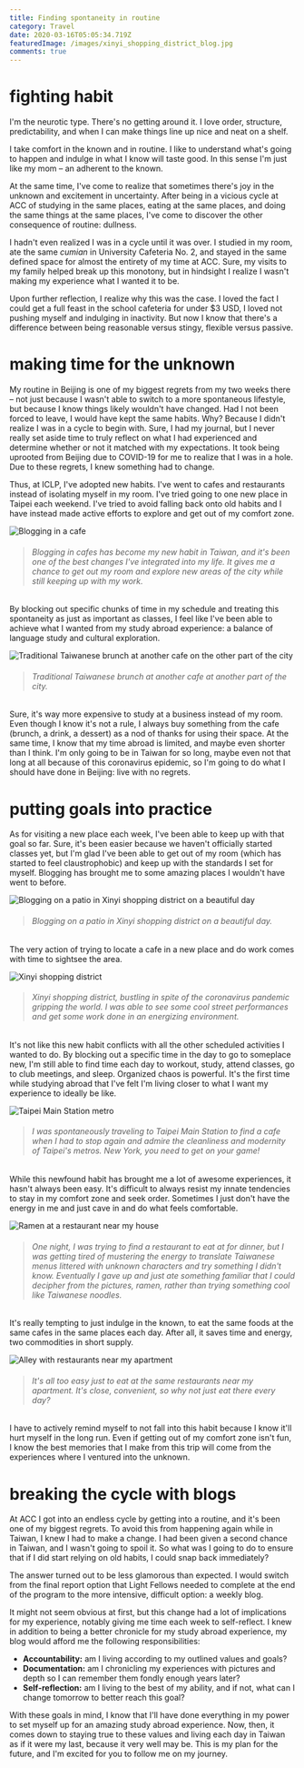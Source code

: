 ```yaml
---
title: Finding spontaneity in routine
category: Travel
date: 2020-03-16T05:05:34.719Z
featuredImage: /images/xinyi_shopping_district_blog.jpg
comments: true
---
```

# fighting habit

I'm the neurotic type. There's no getting around it. I love order, structure, predictability, and when I can make things line up nice and neat on a shelf.

I take comfort in the known and in routine. I like to understand what's going to happen and indulge in what I know will taste good. In this sense I'm just like my mom – an adherent to the known.

At the same time, I've come to realize that sometimes there's joy in the unknown and excitement in uncertainty. After being in a vicious cycle at ACC of studying in the same places, eating at the same places, and doing the same things at the same places, I've come to discover the other consequence of routine: dullness.

I hadn't even realized I was in a cycle until it was over. I studied in my room, ate the same *cumian* in University Cafeteria No. 2, and stayed in the same defined space for almost the entirety of my time at ACC. Sure, my visits to my family helped break up this monotony, but in hindsight I realize I wasn't making my experience what I wanted it to be.

Upon further reflection, I realize why this was the case. I loved the fact I could get a full feast in the school cafeteria for under $3 USD, I loved not pushing myself and indulging in inactivity. But now I know that there's a difference between being reasonable versus stingy, flexible versus passive.

# making time for the unknown

My routine in Beijing is one of my biggest regrets from my two weeks there – not just because I wasn't able to switch to a more spontaneous lifestyle, but because I know things likely wouldn't have changed. Had I not been forced to leave, I would have kept the same habits. Why? Because I didn't realize I was in a cycle to begin with. Sure, I had my journal, but I never really set aside time to truly reflect on what I had experienced and determine whether or not it matched with my expectations. It took being uprooted from Beijing due to COVID-19 for me to realize that I was in a hole. Due to these regrets, I knew something had to change. 

Thus, at ICLP, I've adopted new habits. I've went to cafes and restaurants instead of isolating myself in my room. I've tried going to one new place in Taipei each weekend. I've tried to avoid falling back onto old habits and I have instead made active efforts to explore and get out of my comfort zone.

![Blogging in a cafe](/images/cafe_pic_1.jpg)

> ###### *Blogging in cafes has become my new habit in Taiwan, and it's been one of the best changes I've integrated into my life. It gives me a chance to get out my room and explore new areas of the city while still keeping up with my work.*

By blocking out specific chunks of time in my schedule and treating this spontaneity as just as important as classes, I feel like I've been able to achieve what I wanted from my study abroad experience: a balance of language study and cultural exploration.

![Traditional Taiwanese brunch at another cafe on the other part of the city](/images/cafe_shida.jpg)

> ###### *Traditional Taiwanese brunch at another cafe at another part of the city.*

Sure, it's way more expensive to study at a business instead of my room. Even though I know it's not a rule, I always buy something from the cafe (brunch, a drink, a dessert) as a nod of thanks for using their space. At the same time, I know that my time abroad is limited, and maybe even shorter than I think. I'm only going to be in Taiwan for so long, maybe even not that long at all because of this coronavirus epidemic, so I'm going to do what I should have done in Beijing: live with no regrets.

# putting goals into practice

As for visiting a new place each week, I've been able to keep up with that goal so far. Sure, it's been easier because we haven't officially started classes yet, but I'm glad I've been able to get out of my room (which has started to feel claustrophobic) and keep up with the standards I set for myself. Blogging has brought me to some amazing places I wouldn't have went to before.

![Blogging on a patio in Xinyi shopping district on a beautiful day](/images/xinyi_shopping_district_blog.jpg)

> ###### *Blogging on a patio in Xinyi shopping district on a beautiful day.*

The very action of trying to locate a cafe in a new place and do work comes with time to sightsee the area.

![Xinyi shopping district](/images/xinyi_shopping_district.jpg)

> ###### *Xinyi shopping district, bustling in spite of the coronavirus pandemic gripping the world. I was able to see some cool street performances and get some work done in an energizing environment.*

It's not like this new habit conflicts with all the other scheduled activities I wanted to do. By blocking out a specific time in the day to go to someplace new, I'm still able to find time each day to workout, study, attend classes, go to club meetings, and sleep. Organized chaos is powerful. It's the first time while studying abroad that I've felt I'm living closer to what I want my experience to ideally be like. 

![Taipei Main Station metro](/images/taipei_main_station_metro.jpg)

> ###### *I was spontaneously traveling to Taipei Main Station to find a cafe when I had to stop again and admire the cleanliness and modernity of Taipei's metros. New York, you need to get on your game!*

While this newfound habit has brought me a lot of awesome experiences, it hasn't always been easy. It's difficult to always resist my innate tendencies to stay in my comfort zone and seek order. Sometimes I just don't have the energy in me and just cave in and do what feels comfortable.

![Ramen at a restaurant near my house](/images/taiwan_ramen.jpg)

> ###### *One night, I was trying to find a restaurant to eat at for dinner, but I was getting tired of mustering the energy to translate Taiwanese menus littered with unknown characters and try something I didn't know. Eventually I gave up and just ate something familiar that I could decipher from the pictures, ramen, rather than trying something cool like Taiwanese noodles.*

It's really tempting to just indulge in the known, to eat the same foods at the same cafes in the same places each day. After all, it saves time and energy, two commodities in short supply.

![Alley with restaurants near my apartment](/images/taiwan_restaurant_alley_near_apt.jpg)

> ###### *It's all too easy just to eat at the same restaurants near my apartment. It's close, convenient, so why not just eat there every day?*

I have to actively remind myself to not fall into this habit because I know it'll hurt myself in the long run. Even if getting out of my comfort zone isn't fun, I know the best memories that I make from this trip will come from the experiences where I ventured into the unknown.

# breaking the cycle with blogs

At ACC I got into an endless cycle by getting into a routine, and it's been one of my biggest regrets. To avoid this from happening again while in Taiwan, I knew I had to make a change. I had been given a second chance in Taiwan, and I wasn't going to spoil it. So what was I going to do to ensure that if I did start relying on old habits, I could snap back immediately?

The answer turned out to be less glamorous than expected. I would switch from the final report option that Light Fellows needed to complete at the end of the program to the more intensive, difficult option: a weekly blog.

It might not seem obvious at first, but this change had a lot of implications for my experience, notably giving me time each week to self-reflect. I knew in addition to being a better chronicle for my study abroad experience, my blog would afford me the following responsibilities: 

* **Accountability:** am I living according to my outlined values and goals?
* **Documentation:** am I chronicling my experiences with pictures and depth so I can remember them fondly enough years later?
* **Self-reflection:** am I living to the best of my ability, and if not, what can I change tomorrow to better reach this goal?

With these goals in mind, I know that I'll have done everything in my power to set myself up for an amazing study abroad experience. Now, then, it comes down to staying true to these values and living each day in Taiwan as if it were my last, because it very well may be. This is my plan for the future, and I'm excited for you to follow me on my journey.